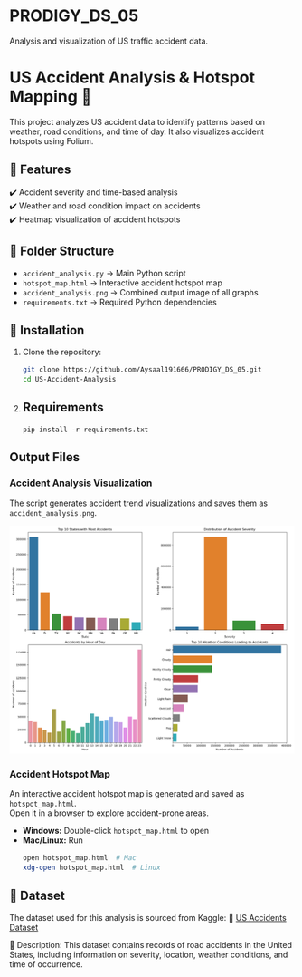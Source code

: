 # PRODIGY_DS_05
Analysis and visualization of US traffic accident data.
# US Accident Analysis & Hotspot Mapping 🚦

This project analyzes US accident data to identify patterns based on weather, road conditions, and time of day. It also visualizes accident hotspots using Folium.

## 📌 Features
✔️ Accident severity and time-based analysis  
✔️ Weather and road condition impact on accidents  
✔️ Heatmap visualization of accident hotspots  

## 📂 Folder Structure
- `accident_analysis.py` → Main Python script  
- `hotspot_map.html` → Interactive accident hotspot map  
- `accident_analysis.png` → Combined output image of all graphs  
- `requirements.txt` → Required Python dependencies  

## 🔧 Installation
1. Clone the repository:
   ```bash
   git clone https://github.com/Aysaal191666/PRODIGY_DS_05.git
   cd US-Accident-Analysis
2. ## Requirements
   ```
   pip install -r requirements.txt
## Output Files

### Accident Analysis Visualization  
The script generates accident trend visualizations and saves them as `accident_analysis.png`.

![Accident Analysis](accident_analysis.png)

### Accident Hotspot Map  
An interactive accident hotspot map is generated and saved as `hotspot_map.html`.  
Open it in a browser to explore accident-prone areas.

- **Windows:** Double-click `hotspot_map.html` to open  
- **Mac/Linux:** Run  
  ```bash
  open hotspot_map.html  # Mac  
  xdg-open hotspot_map.html  # Linux  

## 📂 Dataset
The dataset used for this analysis is sourced from Kaggle:
🔗 [US Accidents Dataset](https://www.kaggle.com/datasets/sobhanmoosavi/us-accidents)

📄 Description:
This dataset contains records of road accidents in the United States, including information on severity, location, weather conditions, and time of occurrence.

